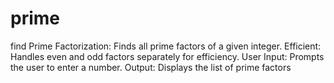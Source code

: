 # prime
find
Prime Factorization: Finds all prime factors of a given integer.
Efficient: Handles even and odd factors separately for efficiency.
User Input: Prompts the user to enter a number.
Output: Displays the list of prime factors
